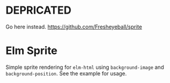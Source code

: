 # DEPRICATED

Go here instead. https://github.com/Fresheyeball/sprite

# Elm Sprite

Simple sprite rendering for `elm-html` using `background-image` and `background-position`. See the example for usage.
